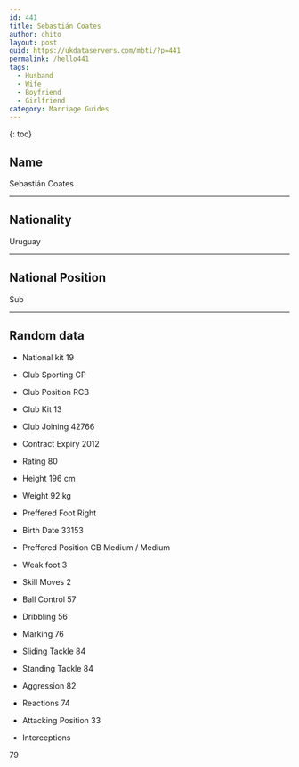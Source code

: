 ```yaml
---
id: 441
title: Sebastián Coates
author: chito
layout: post
guid: https://ukdataservers.com/mbti/?p=441
permalink: /hello441
tags:
  - Husband
  - Wife
  - Boyfriend
  - Girlfriend
category: Marriage Guides
---
```



{: toc}

## Name  
Sebastián Coates 

* * *

## Nationality  
Uruguay 

* * *

## National Position  
Sub 

* * *

## Random data 

  * National kit 
19 

  * Club 
Sporting CP 

  * Club Position 
RCB 

  * Club Kit 
13 

  * Club Joining 
42766 

  * Contract Expiry 
2012 

  * Rating 
80 

  * Height 
196 cm 

  * Weight 
92 kg 

  * Preffered Foot 
Right 

  * Birth Date 
33153 

  * Preffered Position 
CB Medium / Medium 

  * Weak foot 
3 

  * Skill Moves 
2 

  * Ball Control 
57 

  * Dribbling 
56 

  * Marking 
76 

  * Sliding Tackle 
84 

  * Standing Tackle 
84 

  * Aggression 
82 

  * Reactions 
74 

  * Attacking Position 
33 

  * Interceptions 

79
